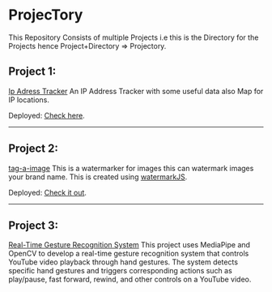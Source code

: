 # ProjecTory
This Repository Consists of multiple Projects i.e this is the Directory for the Projects hence Project+Directory => Projectory.

## Project 1:
[Ip Adress Tracker](https://github.com/omthakare16/ProjecTory/tree/main/IP-Adress-Tracker) An IP Address Tracker with some useful data also Map for IP locations.

Deployed: [Check here](https://ip-adresstracker.netlify.app/).

------------
## Project 2:
[tag-a-image](https://github.com/omthakare16/ProjecTory/tree/main/tag-a-image) This is a watermarker for images this can watermark images your brand name. This is created using [watermarkJS](http://brianium.github.io/watermarkjs/).

Deployed: [Check it out](https://tag-a-image.netlify.app/).

------------
## Project 3:
[Real-Time Gesture Recognition System](https://github.com/omthakare16/ProjecTory/tree/main/real-time-gesture-recognition) This project uses MediaPipe and OpenCV to develop a real-time gesture recognition system that controls YouTube video playback through hand gestures. The system detects specific hand gestures and triggers corresponding actions such as play/pause, fast forward, rewind, and other controls on a YouTube video.


